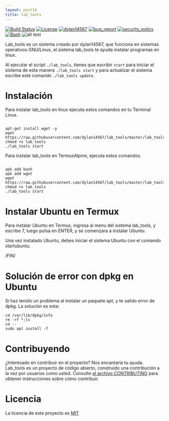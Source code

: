 ```yaml
---
layout: post14
title: lab_tools
---
```


[![Build Status](https://img.shields.io/github/stars/dylan14567/lab_tools.svg)](https://github.com/dylan14567/lab_tools)
[![License](https://img.shields.io/github/license/dylan14567/lab_tools.svg)](https://github.com/dylan14567/lab_tools/blob/master/LICENSE)
[![dylan14567](https://img.shields.io/badge/author-dylan14567-green.svg)](https://github.com/dylan14567)
[![bug_report](https://img.shields.io/badge/bug-report-red.svg)](https://github.com/dylan14567/lab_tools/blob/master/.github/ISSUE_TEMPLATE/bug_report.md)
[![security_policy](https://img.shields.io/badge/security-policy-cyan.svg)](https://github.com/dylan14567/lab_tools/blob/master/SECURITY.md)
[![Bash](https://img.shields.io/badge/language-Bash-blue.svg)](https://www.gnu.org/software/bash/)
![alt text](https://github.com/dylan14567/lab_tools/raw/master/20201008_114639.jpg)

Lab_tools es un sistema creado por dylan14567, que funciona en sistemas operativos GNU/Linux, el sistema lab_tools te ayuda instalar
programas en linux.

Al ejecutar el script ``` ./lab_tools ```, tienes que escribir ``` start ``` para iniciar el sistema de esta manera ``` ./lab_tools start ``` y para actualizar el sistema escribe este comando ``` ./lab_tools update ```.

# Instalación

Para instalar lab_tools en linux ejecuta estos comandos en tu Terminal Linux.

```shell

apt-get install wget -y
wget https://raw.githubusercontent.com/dylan14567/lab_tools/master/lab_tools
chmod +x lab_tools
./lab_tools start

```

Para instalar lab_tools en TermuxAlpine, ejecuta estos comandos.

```shell

apk add bash 
apk add wget
wget https://raw.githubusercontent.com/dylan14567/lab_tools/master/lab_tools
chmod +x lab_tools
./lab_tools start

```

# Instalar Ubuntu en Termux

Para instalar Ubuntu en Termux, ingresa al menu del sistema lab_tools, y escribe 7, luego pulsa en ENTER, y se comenzara a instalar Ubuntu.

Una vez instalado Ubuntu, debes iniciar el sistema Ubuntu con el comando startubuntu.

/FIN/

# Solución de error con dpkg en Ubuntu

Si haz tenido un problema al instalar un paquete apt, y te salido error de dpkg.
La solución es esta:

```shell
cd /var/lib/dpkg/info
rm -rf *;ls
cd --
sudo apt install -f

```

# Contribuyendo

¿Interesado en contribuir en el proyecto? Nos encantaría tu ayuda. Lab_tools es un proyecto de código abierto, construido una contribución a la vez por usuarios como usted. Consulte <a href="https://github.com/dylan14567/lab_tools/blob/master/CONTRIBUTING.md">el archivo CONTRIBUTING</a> para obtener instrucciones sobre cómo contribuir.

# Licencia

La licencia de este proyecto es <a href="https://github.com/dylan14567/lab_tools/blob/master/LICENSE">MIT</a>




